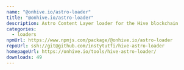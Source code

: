 ```yaml
---
name: "@onhive.io/astro-loader"
title: "@onhive.io/astro-loader"
description: Astro Content Layer loader for the Hive blockchain
categories:
  - loaders
npmUrl: https://www.npmjs.com/package/@onhive.io/astro-loader
repoUrl: ssh://git@github.com/instytutfi/hive-astro-loader
homepageUrl: https://onhive.io/tools/hive-astro-loader/
downloads: 49
---
```


